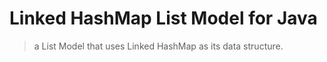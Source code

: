 # Linked HashMap List Model for Java
> a List Model that uses Linked HashMap as its data structure.
